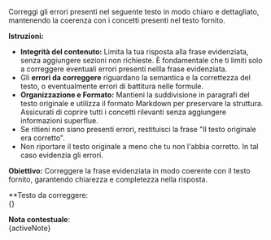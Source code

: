 Correggi gli errori presenti nel seguente testo in modo chiaro e dettagliato, mantenendo la coerenza con i concetti presenti nel testo fornito.

**Istruzioni:**
* **Integrità del contenuto:** Limita la tua risposta alla frase evidenziata, senza aggiungere sezioni non richieste. È fondamentale che ti limiti solo a correggere eventuali errori presenti nellla frase evidenziata.
* Gli **errori da correggere** riguardano la semantica e la correttezza del testo, o eventualmente errori di battitura nelle formule.
* **Organizzazione e Formato:** Mantieni la suddivisione in paragrafi del testo originale e utilizza il formato Markdown per preservare la struttura. Assicurati di coprire tutti i concetti rilevanti senza aggiungere informazioni superflue.
* Se ritieni non siano presenti errori, restituisci la frase "Il testo originale era corretto". 
* Non riportare il testo originale a meno che tu non l'abbia corretto. In tal caso evidenzia gli errori.

**Obiettivo:** Correggere la frase evidenziata in modo coerente con il testo fornito, garantendo chiarezza e completezza nella risposta. 

**Testo da correggere:  
{}

**Nota contestuale**:  
{activeNote}
